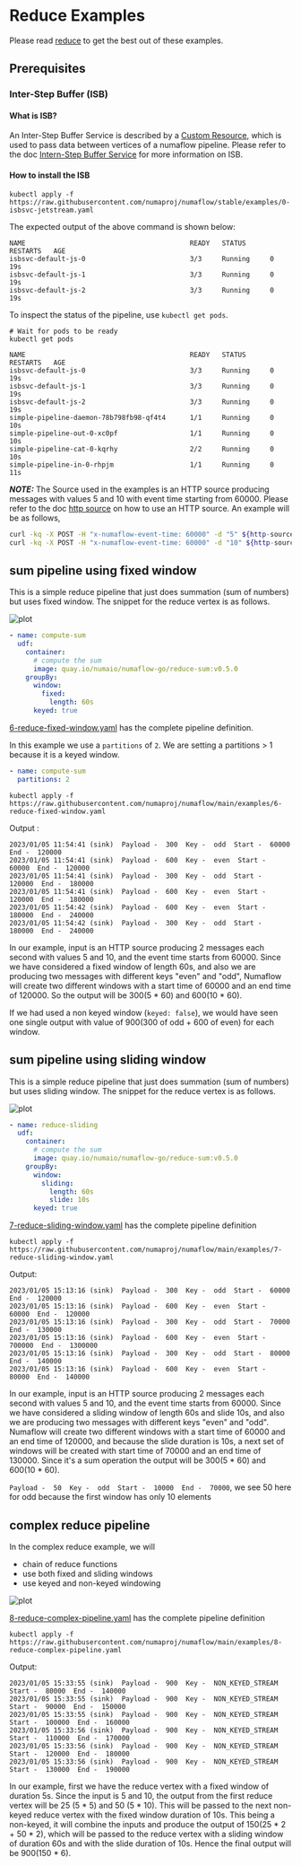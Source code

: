 # Reduce Examples

Please read [reduce](./reduce.md) to get the best out of these examples.

## Prerequisites

### Inter-Step Buffer (ISB)

#### What is ISB?
An Inter-Step Buffer Service is described by a [Custom Resource](https://kubernetes.io/docs/concepts/extend-kubernetes/api-extension/custom-resources/), which is used to pass data between vertices of a numaflow pipeline.
Please refer to the doc [Intern-Step Buffer Service](../../../core-concepts/inter-step-buffer.md) for more information on ISB.


#### How to install the ISB

```shell
kubectl apply -f https://raw.githubusercontent.com/numaproj/numaflow/stable/examples/0-isbsvc-jetstream.yaml
```

The expected output of the above command is shown below:

```shell
NAME                                         READY   STATUS      RESTARTS   AGE
isbsvc-default-js-0                          3/3     Running     0          19s
isbsvc-default-js-1                          3/3     Running     0          19s
isbsvc-default-js-2                          3/3     Running     0          19s
```

To inspect the status of the pipeline, use `kubectl get pods`.

```shell
# Wait for pods to be ready
kubectl get pods

NAME                                         READY   STATUS      RESTARTS   AGE
isbsvc-default-js-0                          3/3     Running     0          19s
isbsvc-default-js-1                          3/3     Running     0          19s
isbsvc-default-js-2                          3/3     Running     0          19s
simple-pipeline-daemon-78b798fb98-qf4t4      1/1     Running     0          10s
simple-pipeline-out-0-xc0pf                  1/1     Running     0          10s
simple-pipeline-cat-0-kqrhy                  2/2     Running     0          10s
simple-pipeline-in-0-rhpjm                   1/1     Running     0          11s
```

**_NOTE:_**  The Source used in the examples is an HTTP source producing messages with values 5 and 10 with event time
starting from 60000. Please refer to the doc [http source](../../sources/http.md) on how to use an HTTP
source.
An example will be as follows,

```sh
curl -kq -X POST -H "x-numaflow-event-time: 60000" -d "5" ${http-source-url}
curl -kq -X POST -H "x-numaflow-event-time: 60000" -d "10" ${http-source-url}
```

## sum pipeline using fixed window

This is a simple reduce pipeline that just does summation (sum of numbers) but uses fixed window.
The snippet for the reduce vertex is as follows.

![plot](../../../assets/simple-reduce.png)

```yaml
- name: compute-sum
  udf:
    container:
      # compute the sum
      image: quay.io/numaio/numaflow-go/reduce-sum:v0.5.0
    groupBy:
      window:
        fixed:
          length: 60s
      keyed: true
```

[6-reduce-fixed-window.yaml](https://github.com/numaproj/numaflow/blob/main/examples/6-reduce-fixed-window.yaml)
has the complete pipeline definition.

In this example we use a `partitions` of `2`. We are setting a partitions > 1 because it is a
keyed window.

```yaml
- name: compute-sum
  partitions: 2
```

```shell
kubectl apply -f https://raw.githubusercontent.com/numaproj/numaflow/main/examples/6-reduce-fixed-window.yaml
```

Output :

```text
2023/01/05 11:54:41 (sink)  Payload -  300  Key -  odd  Start -  60000  End -  120000
2023/01/05 11:54:41 (sink)  Payload -  600  Key -  even  Start -  60000  End -  120000
2023/01/05 11:54:41 (sink)  Payload -  300  Key -  odd  Start -  120000  End -  180000
2023/01/05 11:54:41 (sink)  Payload -  600  Key -  even  Start -  120000  End -  180000
2023/01/05 11:54:42 (sink)  Payload -  600  Key -  even  Start -  180000  End -  240000
2023/01/05 11:54:42 (sink)  Payload -  300  Key -  odd  Start -  180000  End -  240000
```

In our example, input is an HTTP source producing 2 messages each second with values 5 and 10,
and the event time starts from 60000. Since we have considered a fixed window of length 60s,
and also we are producing two messages with different keys "even" and "odd", Numaflow will create
two different windows with a start time of 60000 and an end time of 120000. So the output will be
300(5 \* 60) and 600(10 \* 60).

If we had used a non keyed window (`keyed: false`), we would have seen one single output with value
of 900(300 of odd + 600 of even) for each window.

## sum pipeline using sliding window

This is a simple reduce pipeline that just does summation (sum of numbers) but uses sliding window.
The snippet for the reduce vertex is as follows.

![plot](../../../assets/simple-reduce.png)

```yaml
- name: reduce-sliding
  udf:
    container:
      # compute the sum
      image: quay.io/numaio/numaflow-go/reduce-sum:v0.5.0
    groupBy:
      window:
        sliding:
          length: 60s
          slide: 10s
      keyed: true
```

[7-reduce-sliding-window.yaml](https://github.com/numaproj/numaflow/blob/main/examples/7-reduce-sliding-window.yaml)
has the complete pipeline definition

```shell
kubectl apply -f https://raw.githubusercontent.com/numaproj/numaflow/main/examples/7-reduce-sliding-window.yaml
```

Output:

```text
2023/01/05 15:13:16 (sink)  Payload -  300  Key -  odd  Start -  60000  End -  120000
2023/01/05 15:13:16 (sink)  Payload -  600  Key -  even  Start -  60000  End -  120000
2023/01/05 15:13:16 (sink)  Payload -  300  Key -  odd  Start -  70000  End -  130000
2023/01/05 15:13:16 (sink)  Payload -  600  Key -  even  Start -  700000  End -  1300000
2023/01/05 15:13:16 (sink)  Payload -  300  Key -  odd  Start -  80000  End -  140000
2023/01/05 15:13:16 (sink)  Payload -  600  Key -  even  Start -  80000  End -  140000
```

In our example, input is an HTTP source producing 2 messages each second with values 5 and 10,
and the event time starts from 60000. Since we have considered a sliding window of length 60s
and slide 10s, and also we are producing two messages with different keys "even" and "odd".
Numaflow will create two different windows with a start time of 60000 and an end time of 120000,
and because the slide duration is 10s, a next set of windows will be created with start time of
70000 and an end time of 130000. Since it's a sum operation the output will be 300(5 \* 60) and 600(10 \* 60).

`Payload -  50  Key -  odd  Start -  10000  End -  70000`, we see 50 here for odd because the
first window has only 10 elements

## complex reduce pipeline

In the complex reduce example, we will

- chain of reduce functions
- use both fixed and sliding windows
- use keyed and non-keyed windowing

![plot](../../../assets/complex-reduce.png)

[8-reduce-complex-pipeline.yaml](https://github.com/numaproj/numaflow/blob/main/examples/8-reduce-complex-pipeline.yaml)
has the complete pipeline definition

```shell
kubectl apply -f https://raw.githubusercontent.com/numaproj/numaflow/main/examples/8-reduce-complex-pipeline.yaml
```

Output:

```text
2023/01/05 15:33:55 (sink)  Payload -  900  Key -  NON_KEYED_STREAM  Start -  80000  End -  140000
2023/01/05 15:33:55 (sink)  Payload -  900  Key -  NON_KEYED_STREAM  Start -  90000  End -  150000
2023/01/05 15:33:55 (sink)  Payload -  900  Key -  NON_KEYED_STREAM  Start -  100000  End -  160000
2023/01/05 15:33:56 (sink)  Payload -  900  Key -  NON_KEYED_STREAM  Start -  110000  End -  170000
2023/01/05 15:33:56 (sink)  Payload -  900  Key -  NON_KEYED_STREAM  Start -  120000  End -  180000
2023/01/05 15:33:56 (sink)  Payload -  900  Key -  NON_KEYED_STREAM  Start -  130000  End -  190000
```

In our example, first we have the reduce vertex with a fixed window of duration 5s. Since the input is 5
and 10, the output from the first reduce vertex will be 25 (5 \* 5) and 50 (5 \* 10). This will be passed
to the next non-keyed reduce vertex with the fixed window duration of 10s. This being a non-keyed, it will
combine the inputs and produce the output of 150(25 \* 2 + 50 \* 2), which will be passed to the reduce
vertex with a sliding window of duration 60s and with the slide duration of 10s. Hence the final output
will be 900(150 \* 6).
